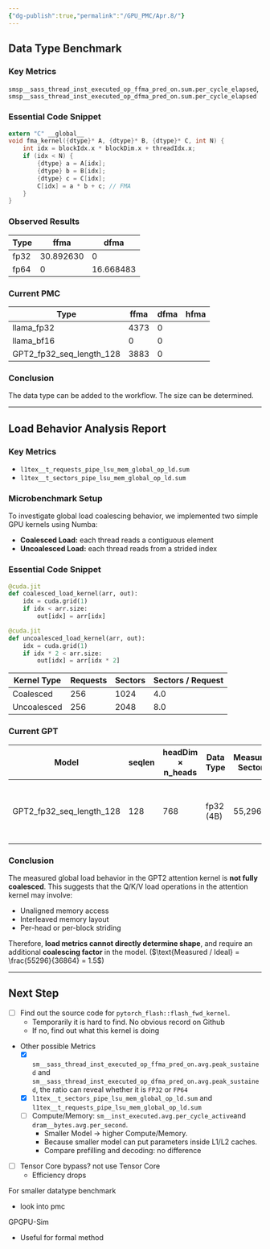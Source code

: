```yaml
---
{"dg-publish":true,"permalink":"/GPU_PMC/Apr.8/"}
---
```


## Data Type Benchmark

### Key Metrics
`smsp__sass_thread_inst_executed_op_ffma_pred_on.sum.per_cycle_elapsed`,
`smsp__sass_thread_inst_executed_op_dfma_pred_on.sum.per_cycle_elapsed`

### Essential Code Snippet
```c
extern "C" __global__
void fma_kernel({dtype}* A, {dtype}* B, {dtype}* C, int N) {
	int idx = blockIdx.x * blockDim.x + threadIdx.x;
	if (idx < N) {
		{dtype} a = A[idx];
		{dtype} b = B[idx];
		{dtype} c = C[idx];
		C[idx] = a * b + c; // FMA
	}
}
```

### Observed Results
| Type | ffma      | dfma      |
| ---- | --------- | --------- |
| fp32 | 30.892630 | 0         |
| fp64 | 0         | 16.668483 |

### Current PMC

| Type                     | ffma | dfma | hfma |
| ------------------------ | ---- | ---- | ---- |
| llama_fp32               | 4373 | 0    |      |
| llama_bf16               | 0    | 0    |      |
| GPT2_fp32_seq_length_128 | 3883 | 0    |      |

### Conclusion

The data type can be added to the workflow. The size can be determined.

---

## Load Behavior Analysis Report

### Key Metrics
- `l1tex__t_requests_pipe_lsu_mem_global_op_ld.sum`
- `l1tex__t_sectors_pipe_lsu_mem_global_op_ld.sum`

### Microbenchmark Setup

To investigate global load coalescing behavior, we implemented two simple GPU kernels using Numba:
- **Coalesced Load:** each thread reads a contiguous element
- **Uncoalesced Load:** each thread reads from a strided index
### Essential Code Snippet
```python
@cuda.jit
def coalesced_load_kernel(arr, out):
    idx = cuda.grid(1)
    if idx < arr.size:
        out[idx] = arr[idx]

@cuda.jit
def uncoalesced_load_kernel(arr, out):
    idx = cuda.grid(1)
    if idx * 2 < arr.size:
        out[idx] = arr[idx * 2]
```

| **Kernel Type** | **Requests** | **Sectors** | **Sectors / Request** |
| --------------- | ------------ | ----------- | --------------------- |
| Coalesced       | 256          | 1024        | 4.0                   |
| Uncoalesced     | 256          | 2048        | 8.0                   |

### Current GPT

| **Model**                | seqlen | headDim × n_heads | **Data Type** | **Measured Sectors** | **Expected**                                           |
| ------------------------ | ------ | ----------------- | ------------- | -------------------- | ------------------------------------------------------ |
| GPT2_fp32_seq_length_128 | 128    | 768               | fp32 (4B)     | 55,296               | $\frac{128 \times 768 \times 3 \times 4}{32} = 36,864$ |

### Conclusion
The measured global load behavior in the GPT2 attention kernel is **not fully coalesced**.
This suggests that the Q/K/V load operations in the attention kernel may involve:
- Unaligned memory access
- Interleaved memory layout
- Per-head or per-block striding

Therefore, **load metrics cannot directly determine shape**, and require an additional **coalescing factor** in the model. ($\text{Measured / Ideal} = \frac{55296}{36864} = 1.5$)

---

## Next Step
- [ ] Find out the source code for `pytorch_flash::flash_fwd_kernel`. 
	- Temporarily it is hard to find. No obvious record on Github
	- If no, find out what this kernel is doing
- Other possible Metrics
	- [x] `sm__sass_thread_inst_executed_op_ffma_pred_on.avg.peak_sustained` and `sm__sass_thread_inst_executed_op_dfma_pred_on.avg.peak_sustained`, the ratio can reveal whether it is `FP32` or `FP64`
	- [x] `l1tex__t_sectors_pipe_lsu_mem_global_op_ld.sum` and `l1tex__t_requests_pipe_lsu_mem_global_op_ld.sum`
	- [ ] Compute/Memory: `sm__inst_executed.avg.per_cycle_active`and `dram__bytes.avg.per_second`. 
		- Smaller Model -> higher Compute/Memory. 
		- Because smaller model can put parameters inside L1/L2 caches. 
		- Compare prefilling and decoding: no difference

- [ ] Tensor Core bypass? not use Tensor Core
	- Efficiency drops

For smaller datatype benchmark
- look into pmc

GPGPU-Sim
- Useful for formal method